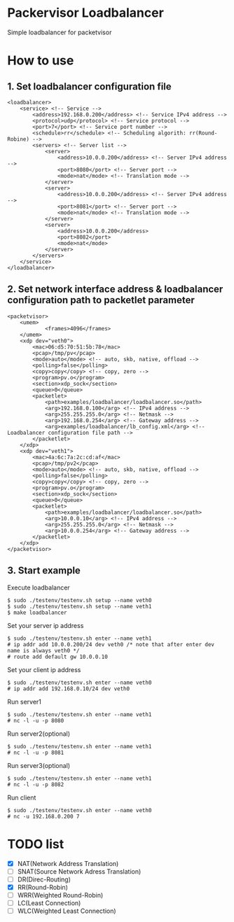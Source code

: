 
# Packervisor Loadbalancer
Simple loadbalancer for packetvisor

# How to use
## 1. Set loadbalancer configuration file
```
<loadbalancer>
	<service> <!-- Service -->
		<address>192.168.0.200</address> <!-- Service IPv4 address -->
		<protocol>udp</protocol> <!-- Service protocol -->
		<port>7</port> <!-- Service port number -->
		<schedule>rr</schedule> <!-- Scheduling algorith: rr(Round-Robine) -->
		<servers> <!-- Server list -->
			<server>
				<address>10.0.0.200</address> <!-- Server IPv4 address -->
				<port>8080</port> <!-- Server port -->
				<mode>nat</mode> <!-- Translation mode -->
			</server>
			<server>
				<address>10.0.0.200</address> <!-- Server IPv4 address -->
				<port>8081</port> <!-- Server port -->
				<mode>nat</mode> <!-- Translation mode -->
			</server>
			<server>
				<address>10.0.0.200</address>
				<port>8082</port>
				<mode>nat</mode>
			</server>
		</servers>
	</service>
</loadbalancer>
```

## 2. Set network interface address & loadbalancer configuration path to packetlet parameter
```
<packetvisor>
	<umem>
			<frames>4096</frames>
	</umem>
	<xdp dev="veth0">
		<mac>06:d5:70:51:5b:78</mac>
		<pcap>/tmp/pv</pcap>
		<mode>auto</mode> <!-- auto, skb, native, offload -->
		<polling>false</polling>
		<copy>copy</copy> <!-- copy, zero -->
		<program>pv.o</program>
		<section>xdp_sock</section>
		<queue>0</queue>
		<packetlet>
			<path>examples/loadbalancer/loadbalancer.so</path>
			<arg>192.168.0.100</arg> <!-- IPv4 address -->
			<arg>255.255.255.0</arg> <!-- Netmask -->
			<arg>192.168.0.254</arg> <!-- Gateway address -->
			<arg>examples/loadbalancer/lb_config.xml</arg> <!-- Loadbalancer configuration file path -->
		</packetlet>
	</xdp>
	<xdp dev="veth1">
		<mac>4a:6c:7a:2c:cd:af</mac>
		<pcap>/tmp/pv2</pcap>
		<mode>auto</mode> <!-- auto, skb, native, offload -->
		<polling>false</polling>
		<copy>copy</copy> <!-- copy, zero -->
		<program>pv.o</program>
		<section>xdp_sock</section>
		<queue>0</queue>
		<packetlet>
			<path>examples/loadbalancer/loadbalancer.so</path>
			<arg>10.0.0.10</arg> <!-- IPv4 address -->
			<arg>255.255.255.0</arg> <!-- Netmask -->
			<arg>10.0.0.254</arg> <!-- Gateway address -->
		</packetlet>
	</xdp>
</packetvisor>
```

## 3. Start example

Execute loadbalancer
```
$ sudo ./testenv/testenv.sh setup --name veth0
$ sudo ./testenv/testenv.sh setup --name veth1
$ make loadbalancer
```

Set your server ip address
```
$ sudo ./testenv/testenv.sh enter --name veth1
# ip addr add 10.0.0.200/24 dev veth0 /* note that after enter dev name is always veth0 */
# route add default gw 10.0.0.10
```

Set your client ip address
```
$ sudo ./testenv/testenv.sh enter --name veth0
# ip addr add 192.168.0.10/24 dev veth0
```

 Run server1
```
$ sudo ./testenv/testenv.sh enter --name veth1
# nc -l -u -p 8080
```

 Run server2(optional)
```
$ sudo ./testenv/testenv.sh enter --name veth1
# nc -l -u -p 8081
```

Run server3(optional)
```
$ sudo ./testenv/testenv.sh enter --name veth1
# nc -l -u -p 8082
```

Run client
```
$ sudo ./testenv/testenv.sh enter --name veth0
# nc -u 192.168.0.200 7
```

# TODO list
- [X] NAT(Network Address Translation)
- [ ] SNAT(Source Network Adress Translation)
- [ ] DR(Direc-Routing)
- [X] RR(Round-Robin)
- [ ] WRR(Weighted Round-Robin)
- [ ] LC(Least Connection)
- [ ] WLC(Weighted Least Connection)
